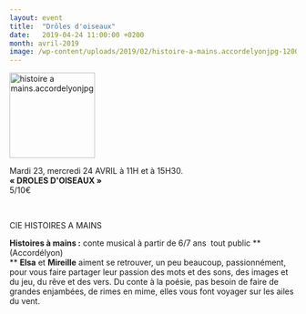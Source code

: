```yaml
---
layout: event
title:  "Drôles d'oiseaux"
date:   2019-04-24 11:00:00 +0200
month: avril-2019
image: /wp-content/uploads/2019/02/histoire-a-mains.accordelyonjpg-1200x1200.jpg
---
```

<img class=" size-thumbnail wp-image-6046 alignleft" src="http://localhost/wpagendarts/wp-content/uploads/2019/02/histoire-a-mains.accordelyonjpg.jpg?w=150" alt="histoire a mains.accordelyonjpg" width="150" height="150" />

Mardi 23, mercredi 24 AVRIL à 11H et à 15H30.  
**« DROLES D'OISEAUX »**  
5/10€

&nbsp;

CIE HISTOIRES A MAINS

**Histoires à mains :** conte musical à partir de 6/7 ans  tout public **(Accordélyon)  
** **Elsa** et **Mireille** aiment se retrouver, un peu beaucoup, passionnément, pour vous faire partager leur passion des mots et des sons, des images et du jeu, du rêve et des vers. Du conte à la poésie, pas besoin de faire de grandes enjambées, de rimes en mime, elles vous font voyager sur les ailes du vent.